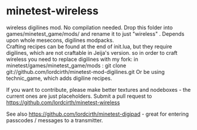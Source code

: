 minetest-wireless
=================

wireless digilines mod. 
No compilation needed.
Drop this folder into games/minetest_game/mods/ and rename it to just "wireless" .
Depends upon whole mesecons, digilines modpacks.  
Crafting recipes can be found at the end of init.lua, but they require digilines,
which are not craftable in Jeija's version.
so in order to craft wireless you need to replace digilines with my fork:
in minetest/games/minetest_game/mods :
git clone git://github.com/lordcirth/minetest-mod-digilines.git
Or be using technic_game, which adds digiline recipes.

If you want to contribute, please make better textures and nodeboxes - the current ones are just placeholders.
Submit a pull request to https://github.com/lordcirth/minetest-wireless

See also https://github.com/lordcirth/minetest-digipad - great for entering passcodes / messages to a transmitter.

